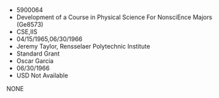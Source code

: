 * 5900064
* Development of a Course in Physical Science       For NonsciEnce Majors (Ge8573)
* CSE,IIS
* 04/15/1965,06/30/1966
* Jeremy Taylor, Rensselaer Polytechnic Institute
* Standard Grant
* Oscar Garcia
* 06/30/1966
* USD Not Available

NONE